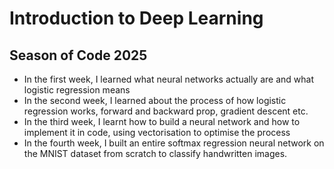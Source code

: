 # Introduction to Deep Learning

## Season of Code 2025

 - In the first week, I learned what neural networks actually are and what logistic regression means
 - In the second week, I learned about the process of how logistic regression works, forward and backward prop, gradient descent etc.
 - In the third week, I learnt how to build a neural network and how to implement it in code, using vectorisation to optimise the process
 - In the fourth week, I built an entire softmax regression neural network on the MNIST dataset from scratch to classify handwritten images.